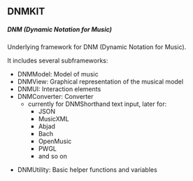 ## DNMKIT
##### DNM (Dynamic Notation for Music)

Underlying framework for DNM (Dynamic Notation for Music).

It includes several subframeworks:

* DNMModel: Model of music
* DNMView: Graphical representation of the musical model
* DNMUI: Interaction elements
* DNMConverter: Converter 
	* currently for DNMShorthand text input, later for:
		* JSON
		* MusicXML
		* Abjad
		* Bach
		* OpenMusic
		* PWGL
		* and so on
- DNMUtility: Basic helper functions and variables




